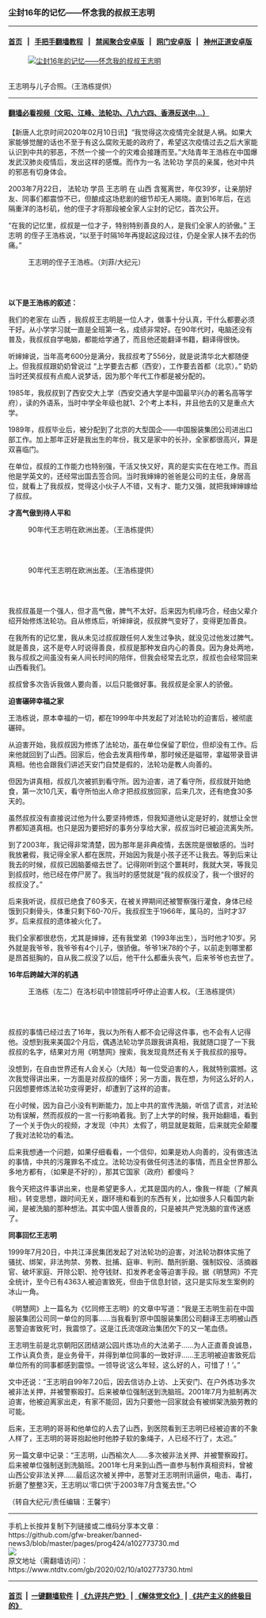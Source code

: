 ### 尘封16年的记忆——怀念我的叔叔王志明
------------------------

#### [首页](https://github.com/gfw-breaker/banned-news3/blob/master/README.md) &nbsp;&nbsp;|&nbsp;&nbsp; [手把手翻墙教程](https://github.com/gfw-breaker/guides/wiki) &nbsp;&nbsp;|&nbsp;&nbsp; [禁闻聚合安卓版](https://github.com/gfw-breaker/bn-android) &nbsp;&nbsp;|&nbsp;&nbsp; [网门安卓版](https://github.com/oGate2/oGate) &nbsp;&nbsp;|&nbsp;&nbsp; [神州正道安卓版](https://github.com/SzzdOgate/update) 



<div><div class="featured_image">
 <a href="https://i.ntdtv.com/assets/uploads/2020/02/Capture-72.jpg" target="_blank">
  <figure>
   <img alt="尘封16年的记忆——怀念我的叔叔王志明" src="https://i.ntdtv.com/assets/uploads/2020/02/Capture-72.jpg"/>
  </figure><br/>
 </a>
 <span class="caption">
  王志明与儿子合照。（王浩栋提供）
 </span>
</div>
</div><hr/>

#### [翻墙必看视频（文昭、江峰、法轮功、八九六四、香港反送中...）](http://167.172.214.107/home.html)

<div><div class="post_content" itemprop="articleBody">
 <p>
  【新唐人北京时间2020年02月10日讯】“我觉得这次疫情完全就是人祸。如果大家能够觉醒的话也不至于有这么腐败无能的政府了，希望这次疫情过去之后大家能认识到中共的邪恶，不然一个接一个的灾难会接踵而至。”大陆青年王浩栋在中国爆发武汉肺炎疫情后，发出这样的感慨。而作为一名
  <ok href="https://www.ntdtv.com/gb/法轮功.htm">
   法轮功
  </ok>
  学员的亲属，他对中共的邪恶有切身体会。
 </p>
 <p>
  2003年7月22日，
  <ok href="https://www.ntdtv.com/gb/法轮功.htm">
   法轮功
  </ok>
  学员
  <ok href="https://www.ntdtv.com/gb/王志明.htm">
   王志明
  </ok>
  在
  <ok href="https://www.ntdtv.com/gb/山西.htm">
   山西
  </ok>
  含冤离世，年仅39岁，让亲朋好友、同事们都震惊不已，但酿成这场悲剧的细节却无人揭晓。直到16年后，在远隔重洋的洛杉矶，他的侄子才将那段被全家人尘封的记忆，首次公开。
 </p>
 <p>
  “在我的记忆里，叔叔是一位才子，特别特别善良的人，是我们全家人的骄傲。”
  <ok href="https://www.ntdtv.com/gb/王志明.htm">
   王志明
  </ok>
  的侄子王浩栋说，“以至于时隔16年再提起这段过往，仍是全家人抹不去的伤痛。”
 </p>
 <figure class="wp-caption aligncenter" id="attachment_102773738" style="width: 600px">
  <img alt="" class="size-medium wp-image-102773738" src="https://i.ntdtv.com/assets/uploads/2020/02/IMG_0261-600x450-600x450.jpg">
   <br/><figcaption class="wp-caption-text">
    王志明的侄子王浩栋。（刘菲/大纪元）
   </figcaption><br/>
  </img>
 </figure><br/>
 <p>
  <strong>
   以下是王浩栋的叙述：
  </strong>
 </p>
 <p>
  我们的老家在
  <ok href="https://www.ntdtv.com/gb/山西.htm">
   山西
  </ok>
  ，我叔叔王志明是一位人才，做事十分认真，干什么都要必须干好。从小学学习就一直是全班第一名，成绩非常好。在90年代时，电脑还没有普及，我叔叔自学电脑，都能给学通了，而且他还能翻译书籍，翻译得很快。
 </p>
 <p>
  听婶婶说，当年高考600分是满分，我叔叔考了556分，就是说清华北大都随便上。但我叔叔跟奶奶曾说过 “上学要去古都（西安），工作要去首都（北京）。” 奶奶当时还笑叔叔有点痴人说梦话，因为那个年代工作都是被分配的。
 </p>
 <p>
  1985年，我叔叔到了西安交大上学（西安交通大学是中国最早兴办的著名高等学府），读的外语系，当时中学全年级也就1、2个考上本科，并且他去的又是重点大学。
 </p>
 <p>
  1989年，叔叔毕业后，被分配到了北京的大型国企——中国服装集团公司进出口部工作。加上那年正好是我出生的年份，我又是家中的长孙，全家都很高兴，算是双喜临门。
 </p>
 <p>
  在单位，叔叔的工作能力也特别强，干活又快又好，真的是实实在在地工作。而且他是学英文的，还经常出国去签合同。当时我婶婶的爸爸是公司的主任，身居高位，就看上了我叔叔，觉得这小伙子人不错，又有才、能力又强，就把我婶婶嫁给了叔叔。
 </p>
 <p>
  <strong>
   才高气傲到待人平和
  </strong>
 </p>
 <figure class="wp-caption aligncenter" id="attachment_102773740" style="width: 600px">
  <img alt="" class="size-medium wp-image-102773740" src="https://i.ntdtv.com/assets/uploads/2020/02/2c4a30082fae7028ea86628425482481-600x450-600x450.jpg">
   <br/><figcaption class="wp-caption-text">
    90年代王志明在欧洲出差。（王浩栋提供）
   </figcaption><br/>
  </img>
 </figure><br/>
 <figure class="wp-caption aligncenter" id="attachment_102773741" style="width: 600px">
  <img alt="" class="size-medium wp-image-102773741" src="https://i.ntdtv.com/assets/uploads/2020/02/387e69dea119773627e21e611ae1e186-600x450-600x450.jpg"/>
  <br/><figcaption class="wp-caption-text">
   90年代王志明在欧洲出差。（王浩栋提供）
  </figcaption><br/>
 </figure><br/>
 <p>
  我叔叔虽是一个强人，但才高气傲，脾气不太好。后来因为机缘巧合，经由父辈介绍开始修炼法轮功。自从修炼后，听婶婶说，叔叔脾气变好了，变得更加善良。
 </p>
 <p>
  在我所有的记忆里，我从未见过叔叔跟任何人发生过争执，就没见过他发过脾气。就是善良，这不是夸人时说得善良，叔叔是那种发自内心的善良。因为身处两地，我与叔叔之间虽没有亲人间长时间的陪伴，但我会经常去北京，叔叔也会经常回来山西看我们。
 </p>
 <p>
  叔叔曾多次告诉我做人要向善，以后只能做好事。我叔叔是全家人的骄傲。
 </p>
 <p>
  <strong>
   迫害碾碎幸福之家
  </strong>
 </p>
 <p>
  王浩栋说，原本幸福的一切，都在1999年中共发起了对法轮功的迫害后，被彻底碾碎。
 </p>
 <p>
  从迫害开始，我叔叔因为修炼了法轮功，虽在单位保留了职位，但却没有工作。后来他就回到了山西。回家后，他会去发真相传单，那时候还是磁带，拿磁带录音讲真相。他也会跟我们讲述天安门自焚是假的，法轮功是教人向善的。
 </p>
 <p>
  但因为讲真相，叔叔几次被抓到看守所。因为迫害，进了看守所，叔叔就开始绝食，第一次10几天，看守所怕出人命才把叔叔放回家，后来几次，还有绝食30多天的。
 </p>
 <p>
  虽然叔叔没有直接说过他为什么要坚持修炼，但我知道他认定是好的，就想让全世界都知道真相。也只是因为要把好的事务分享给大家，叔叔当时已被迫流离失所。
 </p>
 <p>
  到了2003年，我记得非常清楚，因为那年是非典疫情，去医院是很敏感的。当时我放暑假，我记得全家人都在医院，开始因为我是小孩子还不让我去。等到后来让我去的时候，叔叔已因脑萎缩去世了。记得刚听到这个噩耗时，我就大哭，等我见到叔叔时，他已经在停尸房了。我当时的感觉就是“我的叔叔没了，我一个很好的叔叔没了。”
 </p>
 <p>
  后来我听说，叔叔已绝食了60多天，在被关押期间还被警察强行灌食，身体已经饿到只剩骨头，体重只剩下60-70斤。我叔叔生于1966年，属马的，当时才37岁。后来叔叔的遗体被火化了。
 </p>
 <p>
  我们全家都很悲伤，尤其是婶婶，还有我堂弟（1993年出生），当时他才10岁。另外就是我爷爷，我爷爷有4个儿子，很骄傲。爷爷1米78的个子，以前走到哪里都是昂首挺胸的，自从我二叔没了以后，他干什么都垂头丧气，后来爷爷也去世了。
 </p>
 <p>
  <strong>
   16年后跨越大洋的机遇
  </strong>
 </p>
 <figure class="wp-caption aligncenter" id="attachment_102773742" style="width: 600px">
  <img alt="" class="size-medium wp-image-102773742" src="https://i.ntdtv.com/assets/uploads/2020/02/7d89f2bc9a1bc1d963217bb6090de209-600x417-600x417.jpg"/>
  <br/><figcaption class="wp-caption-text">
   王浩栋（左二）在洛杉矶中领馆前呼吁停止迫害人权。（王浩栋提供）
  </figcaption><br/>
 </figure><br/>
 <p>
  叔叔的事情已经过去了16年，我以为所有人都不会记得这件事，也不会有人记得他。没想到我来美国2个月后，偶遇法轮功学员跟我讲真相，我就随口提了一下我叔叔的名字，结果对方用《明慧网》搜索，我发现竟然还有关于我叔叔的报导。
 </p>
 <p>
  没想到，在自由世界还有人会关心（大陆）每一位受迫害的人，我就特别震撼。这次我觉得讲出来，一方面是对叔叔的缅怀；另一方面，我在想，为何这么好的人，只因想要修炼法轮功变得更好，却遭到了这样的迫害。
 </p>
 <p>
  在小时候，因为自己小没有判断能力，加上中共的宣传洗脑，听信了谎言，对法轮功有误解，然而叔叔的一言一行影响着我。到了上大学的时候，我开始翻墙，看到了一个关于伪火的视频，才发现（中共）太假了，明显就是栽赃，后来就完全颠覆了我对法轮功的看法。
 </p>
 <p>
  后来我想通一个问题，如果仔细看看，一个信仰，如果是劝人向善的，没有做违法的事情，中共的污蔑罪名不成立。法轮功没有做任何违法的事情，而且全世界那么多地方都有，（如果是不好的），那其它国家（政府）都傻吗？
 </p>
 <p>
  我今天把这件事讲出来，也是希望更多人，尤其是国内的人，像我一样能（了解真相）。转变思想，跟时间无关，跟环境和看到的东西有关，比如很多人只看国内新闻，是被洗脑的那种想法。其实中国人很善良的，只是被共产党洗脑的宣传迷惑了。
 </p>
 <p>
  <strong>
   同事回忆王志明
  </strong>
 </p>
 <p>
  1999年7月20日，中共江泽民集团发起了对法轮功的迫害，对法轮功群体实施了骚扰、绑架，非法拘禁、劳教、批捕、庭审、判刑、酷刑折磨、强制奴役、活摘器官、破坏家庭、开除公职、抢夺钱财、扣发养老金等迫害手段。据《明慧网》不完全统计，至今已有4363人被迫害致死，但由于信息封锁，这只是实际发生案例的冰山一角。
 </p>
 <p>
  《明慧网》上一篇名为《忆同修王志明》的文章中写道：“我是王志明生前在中国服装集团公司同一单位的同事……当我看到‘原中国服装集团公司翻译王志明被山西恶警迫害致死’时，我震惊了。这是江氏流氓政治集团欠下的又一笔血债。
 </p>
 <p>
  王志明生前是北京朝阳区团结湖公园片炼功点的大法弟子……为人正直善良诚恳，工作认真负责，是业务骨干，并得到单位同事的一致好评……王志明被迫害致死后单位所有的同事都感到震惊。一领导说‘这么年轻，这么好的人，可惜了！’。”
 </p>
 <p>
  文中还说：“王志明自99年7.20后，因去信访办上访、上天安门、在户外炼功多次被非法关押，并被警察殴打。后来被单位强制送到洗脑班。2001年7月为抵制再次迫害，他被迫离家出走，有家不能回，因为只要他一回家就会有被绑架洗脑劳教的可能。
 </p>
 <p>
  后来，王志明的哥哥和他单位的人去了山西，到医院看到王志明已经被迫害的不象人样了，王志明的哥哥抱起他时他脖子软的象绳子，人已经不行了，太迟。”
 </p>
 <p>
  另一篇文章中记录：“王志明，山西榆次人……多次被非法关押、并被警察殴打。后来被单位强制送到洗脑班。2001年七月来到山西一直参与制作真相资料，曾被山西公安非法关押……最后这次被关押中，恶警对王志明刑讯逼供，电击、毒打，折磨了整整3天，王志明以‘零口供’于2003年7月含冤去世。”◇
 </p>
 <p>
  （转自大纪元/责任编辑：王馨宇）
 </p>
 <div class="single_ad">
 </div>
</div>
</div>
<hr/>
手机上长按并复制下列链接或二维码分享本文章：<br/>
https://github.com/gfw-breaker/banned-news3/blob/master/pages/prog424/a102773730.md <br/>
<a href='https://github.com/gfw-breaker/banned-news3/blob/master/pages/prog424/a102773730.md'><img src='https://github.com/gfw-breaker/banned-news3/blob/master/pages/prog424/a102773730.md.png'/></a> <br/>
原文地址（需翻墙访问）：https://www.ntdtv.com/gb/2020/02/10/a102773730.html


------------------------
#### [首页](https://github.com/gfw-breaker/banned-news3/blob/master/README.md) &nbsp;|&nbsp; [一键翻墙软件](https://github.com/gfw-breaker/nogfw/blob/master/README.md) &nbsp;| [《九评共产党》](https://github.com/gfw-breaker/9ping.md/blob/master/README.md#九评之一评共产党是什么) | [《解体党文化》](https://github.com/gfw-breaker/jtdwh.md/blob/master/README.md) | [《共产主义的终极目的》](https://github.com/gfw-breaker/gczydzjmd.md/blob/master/README.md)


<img src='http://gfw-breaker.win/banned-news3/pages/prog424/a102773730.md' width='0px' height='0px'/>